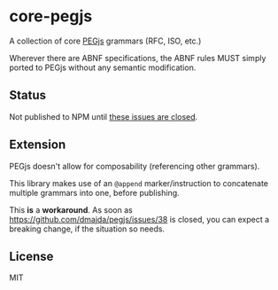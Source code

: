 # core-pegjs

A collection of core [PEGjs](https://github.com/dmajda/pegjs) grammars (RFC, ISO, etc.)

Wherever there are ABNF specifications, the ABNF rules MUST simply ported to PEGjs without any semantic modification.


## Status

Not published to NPM until [these issues are closed](https://github.com/andreineculau/core-pegjs/issues?milestone=1&state=open).


## Extension

PEGjs doesn't allow for composability (referencing other grammars).

This library makes use of an `@append` marker/instruction to concatenate multiple grammars into one, before publishing.

This __is__ a __workaround__. As soon as https://github.com/dmajda/pegjs/issues/38 is closed, you can expect a breaking change, if the situation so needs.

## License

MIT
